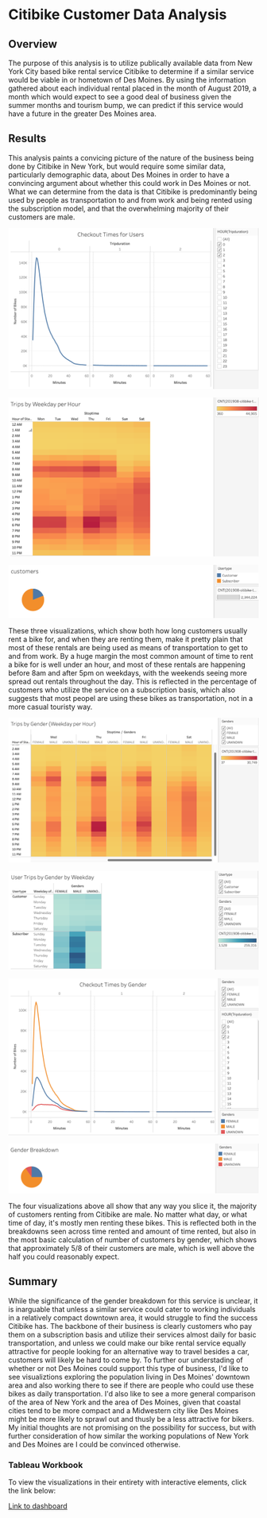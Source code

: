 # Citibike Customer Data Analysis

## Overview

The purpose of this analysis is to utilize publically available data from New York City based bike rental service Citibike to determine if a similar service would be viable in or hometown of Des Moines. By using the information gathered about each individual rental placed in the month of August 2019, a month which would expect to see a good deal of business given the summer months and tourism bump, we can predict if this service would have a future in the greater Des Moines area.

## Results

This analysis paints a convicing picture of the nature of the business being done by Citibike in New York, but would require some similar data, particularly demographic data, about Des Moines in order to have a convincing argument about whether this could work in Des Moines or not. What we can determine from the data is that Citibike is predominantly being used by people as transportation to and from work and being rented using the subscription model, and that the overwhelming majority of their customers are male.

![Checkout Times for Users](Checkout_Times_for_Users.png)

![Trips by Weekday per Hour](Trips_by_Weekday_per_Hour.png)

![Customer Percentage](Customers.png)

These three visualizations, which show both how long customers usually rent a bike for, and when they are renting them, make it pretty plain that most of these rentals are being used as means of transportation to get to and from work. By a huge margin the most common amount of time to rent a bike for is well under an hour, and most of these rentals are happening before 8am and after 5pm on weekdays, with the weekends seeing more spread out rentals throughout the day. This is reflected in the percentage of customers who utilize the service on a subscription basis, which also suggests that most peopel are using these bikes as transportation, not in a more casual touristy way.

![Trips by Gender Each Weekday per Hour](Trips_by_Gender(Weekday_per_Hour).png)

![User Trips by Gender by Weekday](User_Trips_by_Gender_by_Weekday.png)

![Checkout Times by Gender](Checkout_Times_by_Gender.png)

![Gender Breakdown](Gender_Breakdown.png)

The four visualizations above all show that any way you slice it, the majority of customers renting from Citibike are male. No matter what day, or what time of day, it's mostly men renting these bikes. This is reflected both in the breakdowns seen across time rented and amount of time rented, but also in the most basic calculation of number of customers by gender, which shows that approximately 5/8 of their customers are male, which is well above the half you could reasonably expect.

## Summary

While the significance of the gender breakdown for this service is unclear, it is inarguable that unless a similar service could cater to working individuals in a relatively compact downtown area, it would struggle to find the success Citibike has. The backbone of their business is clearly customers who pay them on a subscription basis and utilize their services almost daily for basic transportation, and unless we could make our bike rental service equally attractive for people looking for an alternative way to travel besides a car, customers will likely be hard to come by. To further our understading of whether or not Des Moines could support this type of business, I'd like to see visualiztions exploring the population living in Des Moines' downtown area and also working there to see if there are people who could use these bikes as daily transportation. I'd also like to see a more general comparison of the area of New York and the area of Des Moines, given that coastal cities tend to be more compact and a Midwestern city like Des Moines might be more likely to sprawl out and thusly be a less attractive for bikers. My initial thoughts are not promising on the possibility for success, but with further consideration of how similar the working populations of New York and Des Moines are I could be convinced otherwise.

### Tableau Workbook

To view the visualizations in their entirety with interactive elements, click the link below:

[Link to dashboard](https://public.tableau.com/app/profile/ryan.jarvis4970/viz/CitibikeAnalysis_16795390240480/CitibikeStory?publish=yes)

